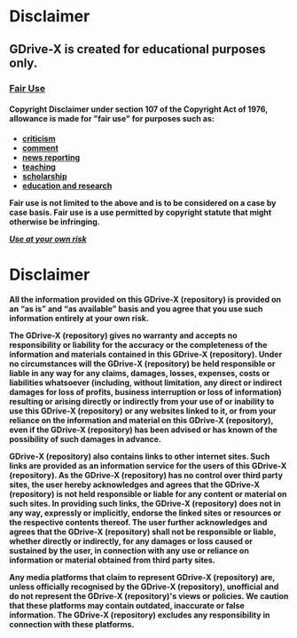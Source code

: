 <h1>Disclaimer</h1>

<h2>GDrive-X is created for educational purposes only.</h2>


<h3><u>Fair Use</u></h3>

<h4>Copyright Disclaimer under section 107 of the Copyright Act of 1976, allowance is made for "fair use" for purposes such as:</h4>

<ul>
   <li><u><b>criticism</b></u></li>
   
   <li><u><b>comment</b></u></li>
   
   <li><u><b>news reporting</b></u></li>
   
   <li><u><b>teaching</b></u></li>
   
   <li><u><b>scholarship</b></u></li>
   
   <li><u><b>education and research</b></u></li>
</ul>

<p><b>Fair use is not limited to the above and is to be considered on a case by case basis. Fair use is a use permitted by copyright statute that might otherwise be infringing.</b></p>

<u><i><b>Use at your own risk</b></i></u>

<h1>Disclaimer</h1>

<b><p>All the information provided on this GDrive-X (repository) is provided on an “as is” and “as available” basis and you agree that you use such information entirely at your own risk.</p>

<p>The GDrive-X (repository) gives no warranty and accepts no responsibility or liability for the accuracy or the completeness of the information and materials contained in this GDrive-X (repository). Under no circumstances will the GDrive-X (repository) be held responsible or liable in any way for any claims, damages, losses, expenses, costs or liabilities whatsoever (including, without limitation, any direct or indirect damages for loss of profits, business interruption or loss of information) resulting or arising directly or indirectly from your use of or inability to use this GDrive-X (repository) or any websites linked to it, or from your reliance on the information and material on this GDrive-X (repository), even if the GDrive-X (repository) has been advised or has known of the possibility of such damages in advance.</p>

<p>GDrive-X (repository) also contains links to other internet sites. Such links are provided as an information service for the users of this GDrive-X (repository). As the GDrive-X (repository) has no control over third party sites, the user hereby acknowledges and agrees that the GDrive-X (repository) is not held responsible or liable for any content or material on such sites. In providing such links, the GDrive-X (repository) does not in any way, expressly or implicitly, endorse the linked sites or resources or the respective contents thereof. The user further acknowledges and agrees that the GDrive-X (repository) shall not be responsible or liable, whether directly or indirectly, for any damages or loss caused or sustained by the user, in connection with any use or reliance on information or material obtained from third party sites.</p>

<p>Any media platforms that claim to represent GDrive-X (repository) are, unless officially recognised by the GDrive-X (repository), unofficial and do not represent the GDrive-X (repository)'s views or policies. We caution that these platforms may contain outdated, inaccurate or false information. The GDrive-X (repository) excludes any responsibility in connection with these platforms.</p></b>
